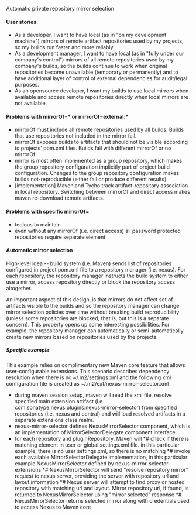 Automatic private repository mirror selection

#### User stories

* As a developer, I want to have local (as in "on my development machine") mirrors
  of remote artifact repositories used by my projects, so my builds run faster and
  more reliably.
* As a development manager, I want to have local (as in "fully under our
  company's control")  mirrors of all remote repositories used by my company's
  builds, so the builds continue to work when original repositories become 
  unavailable (temporary or permanently) and to have additional layer of
  control of external dependencies for audit/legal purposes.
* As an opensource developer, I want my builds to use local mirrors when
  available and access remote repositories directly when local mirrors are not
  available.

  
#### Problems with mirrorOf=* or mirrorOf=external:*

* mirrorOf must include all remote repositories used by all builds. Builds that
  use repositories not included in the mirror fail.
* mirrorOf exposes builds to artifacts that should not be visible according to
  projects' pom.xml files. Builds fail with different mirrorOf or no mirrorOf
* mirror is most often implemented as a group repository, which makes the group
  repository configuration implicitly part of project build configuration.
  Changes to the group repository configuration makes builds not-reproducible
  (either fail or produce different results).
* [implementation] Maven and Tycho track artifact-repository association in
  local repository. Switching between mirrorOf and direct access makes maven
  re-download remote artifacts.

#### Problems with specific mirrorOf=<repo>

* tedious to maintain
* even without any mirrorOf (i.e. direct access) all password protected
  repositories require separate <server/> element

#### Automatic mirror selection

High-level idea -- build system (i.e. Maven) sends list of repositories 
configured in project pom.xml file to a repository manager (i.e. nexus). For
each repository, the repository manager instructs the build system to either
use a mirror, access repository directly or block the repository access
altogether. 

An important aspect of this design, is that mirrors do not affect set of
artifacts visible to the builds and so the repository manager can change
mirror selection policies over time without breaking build reproducibility
(unless some repositories are blocked, that is, but this is a separate concern).
This property opens up some interesting possibilities. For example, the
repository manager can automatically or semi-automatically create new mirrors
based on repositories used by the projects.


##### Specific example

This example relies on complimentary new Maven core feature that allows 
user-configurable extensions. This scenario describes dependency resolution
when there is no ~/.m2/settings.xml and the following xml configuration file
is created as ~/.m2/ext/nexus-mirror-selector.xml

* during maven session setup, maven will read the xml file, resolve specified 
  main extension artifact (i.e. com.sonatype.nexus.plugins:nexus-mirror-selector) 
  from specified repositories (i.e. nexus and central) and will load resolved 
  artifacts in a separate extensions class realm. 
* nexus-mirror-selector defines NexusMirrorSelector component, which is an 
  implementation of MirrorSelectorDelegate component interface.
* for each repository and pluginRepository, Maven will
*# check if there is matching <mirror/> element in user or global settings.xml file. in this particular example, there is no user settings.xml, so there is no matching <mirror/>
*# invoke each available MirrorSelectorDelegate implementation, in this particular example NexusMirrorSelector defined by nexus-mirror-selector extensions
*# NexusMirrorSelector will send "resolve repository mirror" request to nexus server, providing the server with repository url and layout information
*# Nexus server will attempt to find proxy or hosted repository with matching url and layout. Mirror repository url, if found, is returned to NexusMirrorSelector using "mirror selected" response
*# NexusMirrorSelector returns selected mirror along with credentials used to access Nexus to Maven core
